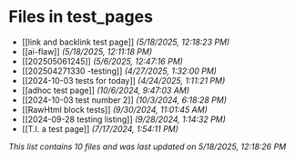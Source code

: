# Files in test_pages

- [[link and backlink test page]] *(5/18/2025, 12:18:23 PM)*
- [[ai-flaw]] *(5/18/2025, 12:11:18 PM)*
- [[202505061245]] *(5/6/2025, 12:47:16 PM)*
- [[202504271330 -testing]] *(4/27/2025, 1:32:00 PM)*
- [[2024-10-03 tests for today]] *(4/24/2025, 1:11:21 PM)*
- [[adhoc test page]] *(10/6/2024, 9:47:03 AM)*
- [[2024-10-03 test number 2]] *(10/3/2024, 6:18:28 PM)*
- [[RawHtml block tests]] *(9/30/2024, 11:01:45 AM)*
- [[2024-09-28 testing listing]] *(9/28/2024, 1:14:32 PM)*
- [[T.I. a test page]] *(7/17/2024, 1:54:11 PM)*

*This list contains 10 files and was last updated on 5/18/2025, 12:18:26 PM*